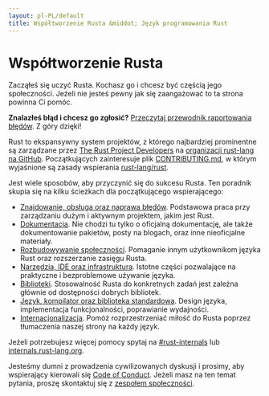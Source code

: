 ```yaml
---
layout: pl-PL/default
title: Współtworzenie Rusta &middot; Język programowania Rust
---
```


# Współtworzenie Rusta

Zacząłeś się uczyć Rusta. Kochasz go i chcesz być częścią jego
społeczności. Jeżeli nie jesteś pewny jak się zaangażować to ta strona
powinna Ci pomóc.

**Znalazłeś błąd i chcesz go zgłosić?** [Przeczytaj przewodnik raportowania
błędów][bugs]. Z góry dzięki!

Rust to ekspansywny system projektów, z którego najbardziej prominentne
są zarządzane przez [The Rust Project Developers][devs] na [organizacji
rust-lang na GitHub][rust-lang]. Początkujących zainteresuje plik
[CONTRIBUTING.md], w którym wyjaśnione są zasady wspierania [rust-lang/rust].

Jest wiele sposobów, aby przyczynić się do sukcesu Rusta.
Ten poradnik skupia się na kilku ścieżkach dla początkującego wspierającego:

* [Znajdowanie, obsługa oraz naprawa błędów](/en-US/contribute-bugs.html).
  Podstawowa praca przy zarządzaniu dużym i aktywnym projektem, jakim jest Rust.
* [Dokumentacja](/en-US/contribute-docs.html). Nie chodzi tu tylko o oficjalną
  dokumentację, ale także dokumentowanie pakietów, posty na blogach, oraz inne
  nieoficjalne materiały.
* [Rozbudowywanie społeczności](/en-US/contribute-community.html). Pomaganie innym użytkownikom
  języka Rust oraz rozszerzanie zasięgu Rusta.
* [Narzędzia, IDE oraz infrastruktura](/en-US/contribute-tools.html).
  Istotne części pozwalające na praktyczne i bezproblemowe używanie języka.
* [Biblioteki](/en-US/contribute-libs.html). Stosowalność Rusta do konkretnych
  zadań jest zależna głównie od dostępności dobrych bibliotek.
* [Język, kompilator oraz biblioteka standardowa](contribute-compiler.html). Design języka, implementacja
  funkcjonalności, poprawianie wydajności.
* [Internacjonalizacja](/en-US/contribute-translations.html). Pomóż
  rozprzestrzeniać miłość do Rusta poprzez tłumaczenia naszej strony na każdy język.

Jeżeli potrzebujesz więcej pomocy spytaj na [#rust-internals] lub
[internals.rust-lang.org].

Jesteśmy dumni z prowadzenia cywilizowanych dyskusji i prosimy, aby wspierający kierowali się 
[Code of Conduct](/en-US/conduct.html). Jeżeli masz na ten temat pytania,
proszę skontaktuj się z [zespołem społeczności][community team].

<!--
TODO: Write a guide to rust processes and governance to link from here
TODO: List of active initiatives
TODO: Write guide to advertising Rust projects to link from
libs / community building
-->

[#rust-internals]: https://client00.chat.mibbit.com/?server=irc.mozilla.org&channel=%23rust-internals
[CONTRIBUTING.md]: https://github.com/rust-lang/rust/blob/master/CONTRIBUTING.md
[bugs]: https://github.com/rust-lang/rust/blob/master/CONTRIBUTING.md#bug-reports
[community team]: /en-US/team.html#Community
[dev_proc]: community.html#rust-development
[devs]: https://github.com/rust-lang/rust/graphs/contributors
[internals.rust-lang.org]: https://internals.rust-lang.org/
[rust-lang/rust]: https://github.com/rust-lang/rust
[rust-lang]: https://github.com/rust-lang
